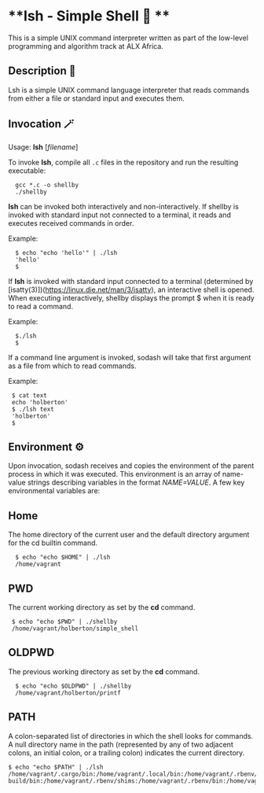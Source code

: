 # **lsh - Simple Shell 🐚 **

This is a simple UNIX command interpreter written as part of the low-level programming and algorithm track at ALX Africa.

## Description 📝

Lsh is a simple UNIX command language interpreter that reads commands from either a file or standard input and executes them.

## Invocation 🪄

Usage: **lsh** [*filename*]

To invoke **lsh**, compile all `.c` files in the repository and run the resulting executable:

```
  gcc *.c -o shellby
  ./shellby
```

**lsh** can be invoked both interactively and non-interactively. If shellby is invoked with standard input not connected to a terminal, it reads and executes received commands in order.

Example:
```
  $ echo "echo 'hello'" | ./lsh
  'hello'
  $
  ```
  
  If **lsh** is invoked with standard input connected to a terminal (determined by [isatty(3)])(https://linux.die.net/man/3/isatty), an interactive shell is opened. When executing interactively, shellby displays the prompt $ when it is ready to read a command.
  
  Example:
```
  $./lsh
  $
  ```
  
  If a command line argument is invoked, sodash will take that first argument as a file from which to read commands.

Example:
 ```
  $ cat text
  echo 'holberton'
  $ ./lsh text
  'holberton'
  $
  ```
  
  ## Environment ⚙️
  
  Upon invocation, sodash receives and copies the environment of the parent process in which it was executed. This environment is an array of name-value strings describing variables in the format *NAME=VALUE*. A few key environmental variables are:
  
  ## Home 

The home directory of the current user and the default directory argument for the cd builtin command.
```
  $ echo "echo $HOME" | ./lsh
  /home/vagrant
  ```
  
##  PWD
The current working directory as set by the **cd** command.
 ```
  $ echo "echo $PWD" | ./shellby
  /home/vagrant/holberton/simple_shell
  ```

## OLDPWD

The previous working directory as set by the **cd** command.
```
  $ echo "echo $OLDPWD" | ./shellby
  /home/vagrant/holberton/printf
  ```
  
## PATH

A colon-separated list of directories in which the shell looks for commands. A null directory name in the path (represented by any of two adjacent colons, an initial colon, or a trailing colon) indicates the current directory.
```
$ echo "echo $PATH" | ./lsh
/home/vagrant/.cargo/bin:/home/vagrant/.local/bin:/home/vagrant/.rbenv/plugins/ruby-build/bin:/home/vagrant/.rbenv/shims:/home/vagrant/.rbenv/bin:/home/vagrant/.nvm/versions/node/v10.15.3/bin:/usr/local/sbin:/usr/local/bin:/usr/sbin:/usr/bin:/sbin:/bin:/usr/games:/usr/local/games:/snap/bin:/home/vagrant/.cargo/bin:/home/vagrant/workflow:/home/vagrant/.local/bin
```

